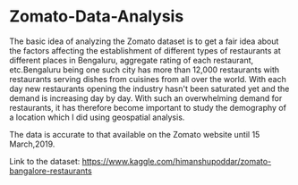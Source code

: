 # Zomato-Data-Analysis

The basic idea of analyzing the Zomato dataset is to get a fair idea about the factors affecting the establishment
of different types of restaurants at different places in Bengaluru, aggregate rating of each restaurant, etc.Bengaluru
being one such city has more than 12,000 restaurants with restaurants serving dishes from cuisines from all over the world.
With each day new restaurants opening the industry hasn't been saturated yet and the demand is increasing
day by day. With such an overwhelming demand for restaurants, it has therefore become important to study the demography
of a location which I did using geospatial analysis.

The data is accurate to that available on the Zomato website until 15 March,2019.

Link to the dataset: https://www.kaggle.com/himanshupoddar/zomato-bangalore-restaurants

